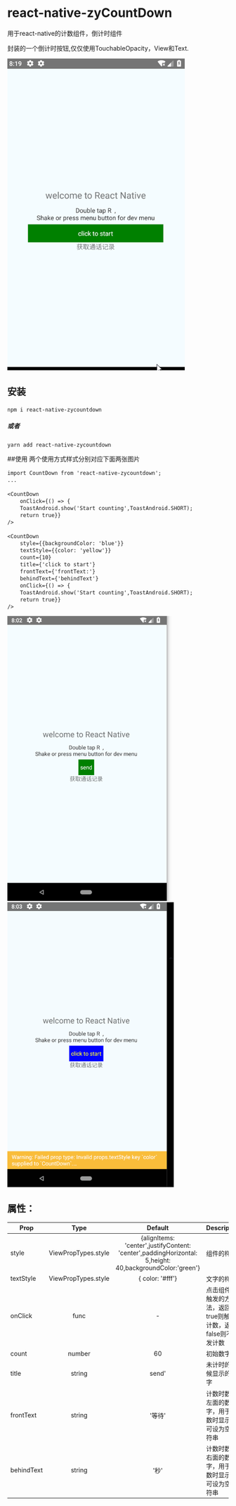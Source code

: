 # react-native-zyCountDown
用于react-native的计数组件，倒计时组件

  封装的一个倒计时按钮,仅仅使用TouchableOpacity，View和Text.  <br/>
  
![](3.gif)  


## 安装
`npm i react-native-zycountdown`
#####   或者
`yarn add react-native-zycountdown`

##使用
两个使用方式样式分别对应下面两张图片
```
import CountDown from 'react-native-zycountdown';
...

<CountDown
    onClick={() => {
    ToastAndroid.show('Start counting',ToastAndroid.SHORT);
    return true}}
/>

<CountDown
    style={{backgroundColor: 'blue'}}
    textStyle={{color: 'yellow'}}
    count={10}
    title={'click to start'}
    frontText={'frontText:'}
    behindText={'behindText'}
    onClick={() => {
    ToastAndroid.show('Start counting',ToastAndroid.SHORT);
    return true}}
/>
```
![](1.gif)
![](2.gif)

## 属性：
| Prop | Type | Default | Description
| ---------- | :-----------:         |:---------------:| -----------|
| style      | ViewPropTypes.style |{alignItems: 'center',justifyContent: 'center',paddingHorizontal: 5,height: 40,backgroundColor:'green'}              |组件的样式 
| textStyle      | ViewPropTypes.style               |  { color: '#fff'}               |文字的样式 
| onClick  | func   | -               |点击组件时触发的方法，返回true则触发计数，返回false则不触发计数
| count  | number   | 60               |初始数字
| title  | string   | send'              |未计时的时候显示的文字
| frontText  | string   | '等待'               |计数时数字左面的数字，用于计数时显示，可设为空字符串
| behindText  | string   | '秒'               |计数时数字右面的数字，用于计数时显示，可设为空字符串
